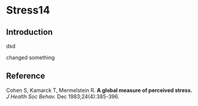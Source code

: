 # Stress14

## Introduction

dsd

changed something

## Reference

Cohen S, Kamarck T, Mermelstein R. **A global measure of perceived stress.** *J Health Soc Behav.* Dec 1983;24(4):385-396. 
